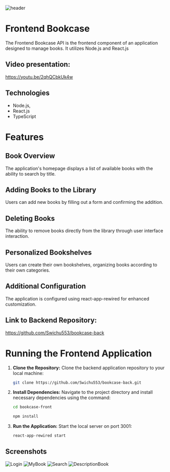 ![header](https://github.com/Swichu553/bookcase-back/assets/142433450/7aa16609-ecce-4ff4-a779-12300a174c17)
# Frontend Bookcase 

The Frontend Bookcase API is the frontend component of an application designed to manage books. It utilizes Node.js and React.js

## Video presentation:
https://youtu.be/2qhQCbkUk4w

## Technologies
- Node.js,
- React.js
- TypeScript

# Features

## Book Overview
The application's homepage displays a list of available books with the ability to search by title.

## Adding Books to the Library
Users can add new books by filling out a form and confirming the addition.

## Deleting Books
The ability to remove books directly from the library through user interface interaction.

## Personalized Bookshelves
Users can create their own bookshelves, organizing books according to their own categories.

## Additional Configuration
The application is configured using react-app-rewired for enhanced customization.

## Link to Backend Repository:
https://github.com/Swichu553/bookcase-back

# Running the Frontend Application

1. **Clone the Repository:**
   Clone the backend application repository to your local machine:
   ```bash
   git clone https://github.com/Swichu553/bookcase-back.git
   ```
2. **Install Dependencies:**
   Navigate to the project directory and install necessary dependencies using the command:
   ```bash
   cd bookcase-front
   ```
   ```bash
   npm install
   ```
   
3. **Run the Application:**
   Start the local server on port 3001:
   ```bash
   react-app-rewired start
   ```

## Screenshots
![Login](https://github.com/Swichu553/bookcase-back/assets/142433450/c39e7111-d70d-46f9-b8e1-499e56dbd557)
![MyBook](https://github.com/Swichu553/bookcase-back/assets/142433450/6b171fc7-f5f3-4cda-ae5e-ae366cd43433)
![Search](https://github.com/Swichu553/bookcase-back/assets/142433450/494cb72a-aae2-414e-a1c4-e108ce81e052)
![DescriptionBook](https://github.com/Swichu553/bookcase-back/assets/142433450/df652d28-ccb3-45c1-aaeb-8fe085f75779)
